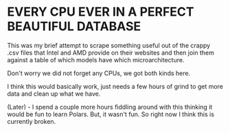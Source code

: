 # EVERY CPU EVER IN A PERFECT BEAUTIFUL DATABASE

This was my brief attempt to scrape something useful out of the crappy .csv
files that Intel and AMD provide on their websites and then join them against a
table of which models have which microarchitecture.

Don't worry we did not forget any CPUs, we got both kinds here.

I think this would basically work, just needs a few hours of grind to get more
data and clean up what we have.

(Later) - I spend a couple more hours fiddling around with this thinking it
would be fun to learn Polars. But, it wasn't fun. So right now I think this is
currently broken.